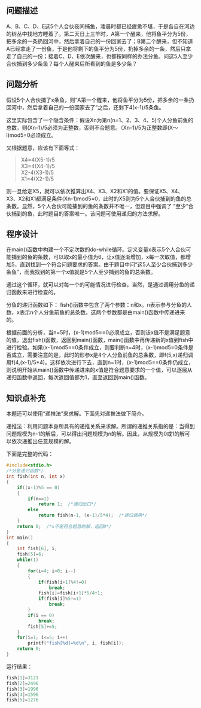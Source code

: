 ## 问题描述
A、B、C、D、E这5个人合伙夜间捕鱼，凌晨时都已经疲惫不堪，于是各自在河边的树丛中找地方睡着了。第二天日上三竿时，A第一个醒来，他将鱼平分为5份，把多余的一条扔回河中，然后拿着自己的一份回家去了；B第二个醒来，但不知道A已经拿走了一份鱼，于是他将剩下的鱼平分为5份，扔掉多余的一条，然后只拿走了自己的一份；接着C、D、E依次醒来，也都按同样的办法分鱼。问这5人至少合伙捕到多少条鱼？每个人醒来后所看到的鱼是多少条？

## 问题分析
假设5个人合伙捕了x条鱼，则“A第一个醒来，他将鱼平分为5份，把多余的一条扔回河中，然后拿着自己的一份回家去了”之后，还剩下4(x-1)/5条鱼。

这里实际包含了一个隐含条件：假设Xn为第n(n=1、2、3、4、5)个人分鱼前鱼的总数，则(Xn-1)/5必须为正整数，否则不合题意。（Xn-1)/5为正整数即(X〜l)mod5=0必须成立。

又根据题意，应该有下面等式：<br>
>X4=4(X5-1)/5<br>
>X3=4(X4-1)/5<br>
>X2-4(X3-1)/5<br>
>X1=4(X2-1)/5

则一旦给定X5，就可以依次推算出X4、X3、X2和X1的值。要保证X5、X4、X3、X2和X1都满足条件(Xn-1)mod5=0，此时的X5则为5个人合伙捕到的鱼的总条数。显然，5个人合伙可能捕到的鱼的条数并不唯一，但题目中强调了 “至少”合伙捕到的鱼，此时题目的答案唯一。该问题可使用递归的方法求解。

## 程序设计
在main()函数中构建一个不定次数的do-while循环。定义变量x表示5个人合伙可能捕到的鱼的条数，可以取x的最小值为6，让x值逐渐增加，x每一次取值，都增加5，直到找到一个符合问题要求的答案。由于题目中问“这5人至少合伙捕到多少条鱼”，而我找到的第一个x值就是5个人至少捕到的鱼的总条数。

通过这个循环，就可以对每一个的可能情况进行检查。当然，是通过调用分鱼的递归函数来进行检查的。

分鱼的递归函数如下：
fish()函数中包含了两个参数：n和x。n表示参与分鱼的人数，x表示n个人分鱼前鱼的总条数。这两个参数都是由main()函数中传递进来的。

根据前面的分析，当n=5时，(x-1)mod5==0必须成立，否则该x值不是满足题意的值，退出fish()函数，返回到main()函数，main()函数中再传递新的x值到fish中进行检验。如果(x-1)mod5==0条件成立，则要判断n=4时，(x-1)mod5=0条件是否成立，需要注意的是，此时的形参x是4个人分鱼前鱼的总条数，即f(5,x)递归调用f(4,(x-1)/5*4)。这样依次进行下去，直到n=1时，(x-1)mod5==0条件仍成立，则说明开始从main()函数中传递进来的x值是符合题意要求的一个值，可以逐层从递归函数中返回，每次返回值都为1，直至返回到main()函数。


## 知识点补充
本题还可以使用“递推法”来求解。下面先对递推法做下简介。

递推法：利用问题本身所具有的递推关系来求解。所谓的递推关系指的是：当得到问题规模为n-1的解后，可以得出问题规模为n的解。因此，从规模为0或1的解可以依次递推出任意规模的解。

下面是完整的代码：
```c++
#include<stdio.h>
/*分鱼递归函数*/
int fish(int n, int x)
{
    if((x-1)%5 == 0)
    {
        if(n==1)
            return 1;  /*递归出口*/
        else
            return fish(n-1, (x-1)/5*4);  /*递归调用*/
    }
    return 0;  /*x不是符合题意的解，返回0*/
}
int main()
{
    int fish[6], i;
    fish[5]=6;
    while(1)
    {
        for(i=4; i>0; i--)
        {
            if(fish[i+1]%4!=0)
                break;
            fish[i]=fish[i+1]*5/4+1;
            if(fish[i]%5!=1)
                break;
        }
        if(i == 0)
            break;
        fish[5]+=5;
    }
    for(i=1; i<=5; i++)
        printf("fish[%d]=%d\n", i, fish[i]);
    return 0;
}
```
运行结果：
```c
fish[1]=3121 
fish[2]=2496 
fish[3]=1996 
fish[4]=1596 
fish[5]=1276 
```
